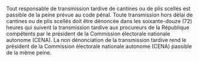 Tout responsable de transmission tardive de cantines ou de plis scellés est passible de la peine prévue au code pénal. Toute transmission hors délai de cantines ou de plis scellés doit être dénoncée dans les soixante-douze (72) heures qui suivent la transmission tardive aux procureurs de la République compétents par le président de la Commission électorale nationale autonome (CENA).
La non dénonciation de la transmission tardive rend le président de la Commission électorale nationale autonome (CENA) passible de la même peine.